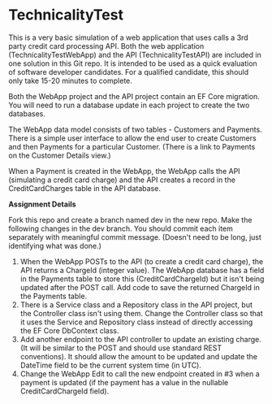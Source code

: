 # TechnicalityTest

This is a very basic simulation of a web application that uses calls a 3rd party credit card processing API. Both the web application (TechnicalityTestWebApp) and the API (TechnicalityTestAPI) are included in one solution in this Git repo. It is intended to be used as a quick evaluation of software developer candidates. For a qualified candidate, this should only take 15-20 minutes to complete.

Both the WebApp project and the API project contain an EF Core migration. You will need to run a database update in each project to create the two databases.

The WebApp data model consists of two tables - Customers and Payments. There is a simple user interface to allow the end user to create Customers and then Payments for a particular Customer. (There is a link to Payments on the Customer Details view.)

When a Payment is created in the WebApp, the WebApp calls the API (simulating a credit card charge) and the API creates a record in the CreditCardCharges table in the API database.

**Assignment Details**

Fork this repo and create a branch named dev in the new repo. Make the following changes in the dev branch. You should commit each item separately with meaningful commit message. (Doesn't need to be long, just identifying what was done.)
1. When the WebApp POSTs to the API (to create a credit card charge), the API returns a ChargeId (integer value). The WebApp database has a field in the Payments table to store this (CreditCardChargeId) but it isn't being updated after the POST call. Add code to save the returned ChargeId in the Payments table.
2. There is a Service class and a Repository class in the API project, but the Controller class isn't using them. Change the Controller class so that it uses the Service and Repository class instead of directly accessing the EF Core DbContext class.
3. Add another endpoint to the API controller to update an existing charge. (It will be similar to the POST and should use standard REST conventions). It should allow the amount to be updated and update the DateTime field to be the current system time (in UTC).
4. Change the WebApp Edit to call the new endpoint created in #3 when a payment is updated (if the payment has a value in the nullable CreditCardChargeId field).

